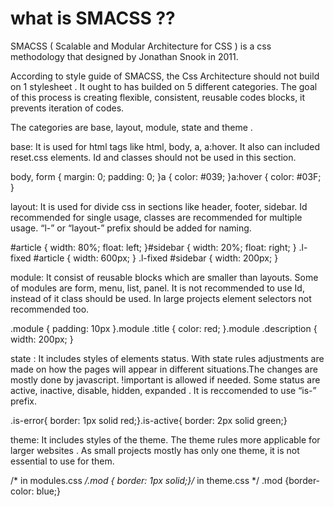 # what is SMACSS ??
SMACSS ( Scalable and Modular Architecture for CSS ) is a css methodology that designed by Jonathan Snook in 2011.

According to style guide of SMACSS, the Css Architecture should not build on 1 stylesheet . It ought to has builded on 5 different categories. The goal of this process is creating flexible, consistent, reusable codes blocks, it prevents iteration of codes.

The categories are base, layout, module, state and theme .

base: It is used for html tags like html, body, a, a:hover. It also can included reset.css elements. Id and classes should not be used in this section.

body, form { margin: 0; padding: 0; }a { color: #039; }a:hover { color: #03F;     }

layout: It is used for divide css in sections like header, footer, sidebar. Id recommended for single usage, classes are recommended for multiple usage. “l-” or “layout-” prefix should be added for naming.

#article { width: 80%; float: left; }#sidebar { width: 20%; float: right; } .l-fixed #article { width: 600px; } .l-fixed #sidebar { width: 200px; }

module: It consist of reusable blocks which are smaller than layouts. Some of modules are form, menu, list, panel. It is not recommended to use Id, instead of it class should be used. In large projects element selectors not recommended too.

.module { padding: 10px }.module .title { color: red; }.module .description { width: 200px; }

state : It includes styles of elements status. With state rules adjustments are made on how the pages will appear in different situations.The changes are mostly done by javascript. !important is allowed if needed. Some status are active, inactive, disable, hidden, expanded . It is reccomended to use “is-” prefix.

.is-error{  border: 1px solid red;}.is-active{ border: 2px solid green;}

theme: It includes styles of the theme. The theme rules more applicable for larger websites . As small projects mostly has only one theme, it is not essential to use for them.

/* in modules.css */.mod {  border: 1px solid;}/* in theme.css */ .mod {border-color: blue;}
